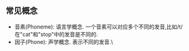## 常见概念

- 音素(Phoneme): 语言学概念. 一个音素可以对应多个不同的发音,比如/t/在"cat"和"stop"中的发音是不同的.
- 因子(Phone): 声学概念. 表示不同的发音.\
